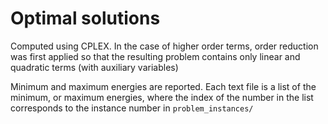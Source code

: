 # Optimal solutions

Computed using CPLEX. In the case of higher order terms, order reduction was first applied so that the resulting problem contains only linear and quadratic terms (with auxiliary variables)

Minimum and maximum energies are reported. Each text file is a list of the minimum, or maximum energies, where the index of the number in the list corresponds to the instance number in `problem_instances/`


